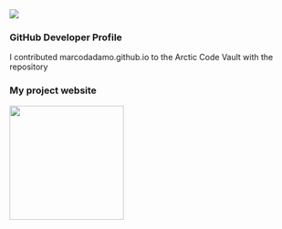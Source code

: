 <img src="https://marcodadamoeu.files.wordpress.com/2020/04/cropped-icona-marco-dadamo-1.png">

### GitHub Developer Profile
I contributed marcodadamo.github.io to the Arctic Code Vault with the repository

### My project website

<img src="https://i2.wp.com/sistempavstore.com/wp-content/uploads/2020/06/cropped-SistemPav-Store-logo-social-fondo-scuro.png?w=1009&ssl=1" width="200">
